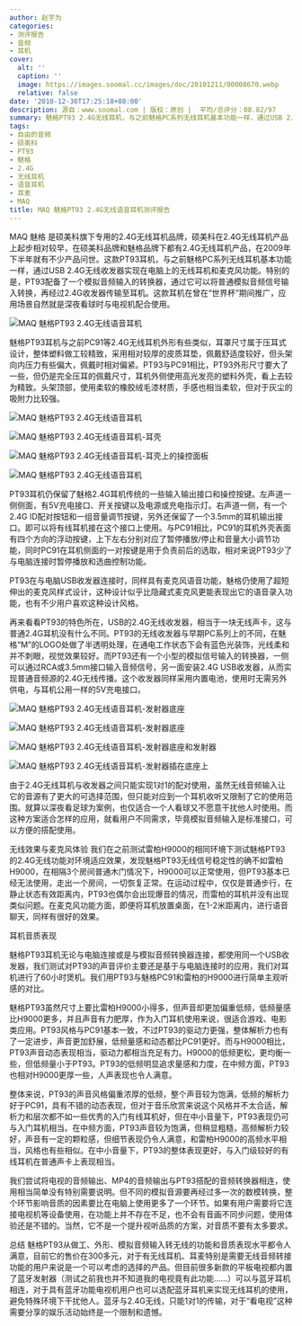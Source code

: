 ```yaml
---
author: 赵宇为
categories:
- 测评报告
- 音频
- 耳机
cover:
  alt: ''
  caption: ''
  image: https://images.soomal.cc/images/doc/20101211/00008670.webp
  relative: false
date: '2010-12-30T17:25:18+08:00'
description: 源自：www.soomal.com | 版权：原创 |  平均/总评分：08.82/97
summary: 魅格PT93 2.4G无线耳机，与之前魅格PC系列无线耳机基本功能一样，通过USB 2.4G无线收发器实现在电脑上的无线耳机和麦克风功能。特别的是，PT93配备了一个模拟音频输入的转换器，通过它可以将普通模拟音频信号输入转换，再经过2.4G收发器传输至耳机……
tags:
- 自由的音频
- 硕美科
- PT93
- 魅格
- 2.4G
- 无线耳机
- 语音耳机
- 耳麦
- MAQ
title: MAQ 魅格PT93 2.4G无线语音耳机测评报告
---
```


MAQ 魅格 是硕美科旗下专用的2.4G无线耳机品牌，硕美科在2.4G无线耳机产品上起步相对较早，在硕美科品牌和魅格品牌下都有2.4G无线耳机产品，在2009年下半年就有不少产品问世。这款PT93耳机，与之前魅格PC系列无线耳机基本功能一样，通过USB 2.4G无线收发器实现在电脑上的无线耳机和麦克风功能。特别的是，PT93配备了一个模拟音频输入的转换器，通过它可以将普通模拟音频信号输入转换，再经过2.4G收发器传输至耳机。这款耳机在曾在“世界杯”期间推广，应用场景自然就是深夜看球时与电视机配合使用。

![MAQ 魅格PT93 2.4G无线语音耳机](https://images.soomal.cc/images/doc/20101209/00008632.webp)




魅格PT93耳机与之前PC91等2.4G无线耳机外形有些类似，耳罩尺寸属于压耳式设计，整体塑料做工较精致，采用相对较厚的皮质耳垫，佩戴舒适度较好，但头架向内压力有些偏大，佩戴时相对偏紧。PT93与PC91相比，PT93外形尺寸要大了一些，但仍是完全压耳的佩戴尺寸，耳机外侧使用高光发亮的塑料外壳，看上去较为精致。头架顶部，使用柔软的橡胶绒毛漆材质，手感也相当柔软，但对于灰尘的吸附力比较强。

![MAQ 魅格PT93 2.4G无线语音耳机](https://images.soomal.cc/images/doc/20101211/00008670.webp)




![MAQ 魅格PT93 2.4G无线语音耳机-耳壳](https://images.soomal.cc/images/doc/20101211/00008671.webp)




![MAQ 魅格PT93 2.4G无线语音耳机-耳壳上的操控面板](https://images.soomal.cc/images/doc/20101211/00008672.webp)




![MAQ 魅格PT93 2.4G无线语音耳机](https://images.soomal.cc/images/doc/20101211/00008670.webp)




PT93耳机仍保留了魅格2.4G耳机传统的一些输入输出接口和操控按键。左声道一侧侧面，有5V充电接口、开关按键以及电源或充电指示灯。右声道一侧，有一个2.4G ID配对按钮和一组音量调节按键，另外还保留了一个3.5mm的耳机输出接口。即可以将有线耳机接在这个接口上使用。与PC91相比，PC91的耳机外壳表面有四个方向的浮动按键，上下左右分别对应了暂停播放/停止和音量大小调节功能，同时PC91在耳机侧面的一对按键是用于负责前后的选取，相对来说PT93少了与电脑连接时暂停播放和选曲控制功能。

PT93在与电脑USB收发器连接时，同样具有麦克风语音功能，魅格仍使用了超短伸出的麦克风样式设计，这种设计似乎比隐藏式麦克风更能表现出它的语音录入功能，也有不少用户喜欢这种设计风格。

再来看看PT93的特色所在，USB的2.4G无线收发器，相当于一块无线声卡，这与普通2.4G耳机没有什么不同。PT93的无线收发器与早期PC系列上的不同，在魅格“M”的LOGO处做了半透明处理，在通电工作状态下会有蓝色光装饰，光线柔和并不刺眼，视觉效果较好。而PT93还有一个小型的模拟信号输入的转换器，一侧可以通过RCA或3.5mm接口输入音频信号，另一面安装2.4G USB收发器，从而实现普通音频源的2.4G无线传播。这个收发器同样采用内置电池，使用时无需另外供电，与耳机公用一样的5V充电接口。

![MAQ 魅格PT93 2.4G无线语音耳机-发射器底座](https://images.soomal.cc/images/doc/20101211/00008681.webp)




![MAQ 魅格PT93 2.4G无线语音耳机-发射器底座](https://images.soomal.cc/images/doc/20101211/00008682.webp)




![MAQ 魅格PT93 2.4G无线语音耳机-发射器底座和发射器](https://images.soomal.cc/images/doc/20101211/00008683.webp)




![MAQ 魅格PT93 2.4G无线语音耳机-发射器插在底座上](https://images.soomal.cc/images/doc/20101211/00008684.webp)




由于2.4G无线耳机与收发器之间只能实现1对1的配对使用，虽然无线音频输入让它的音源有了更大的可选择范围，但只能对应到一个耳机收听又限制了它的使用范围。就算以深夜看足球为案例，也仅适合一个人看球又不愿意干扰他人时使用。而这种方案适合怎样的应用，就看用户不同需求，毕竟模拟音频输入是标准接口，可以方便的搭配使用。



无线效果与麦克风体验
我们在之前测试雷柏H9000的相同环境下测试魅格PT93的2.4G无线功能对环境适应效果，发现魅格PT93无线信号稳定性的确不如雷柏H9000，在相隔3个房间普通木门情况下，H9000可以正常使用，但PT93基本已经无法使用，走出一个房间，一切恢复正常。在运动过程中，仅仅是普通步行，在静止状态有效距离内，PT93也偶尔会出现爆音的情况，而雷柏的耳机并没有出现类似问题。在麦克风功能方面，即便将耳机放置桌面，在1-2米距离内，进行语音聊天，同样有很好的效果。

耳机音质表现

魅格PT93耳机无论与电脑连接或是与模拟音频转换器连接，都使用同一个USB收发器，我们测试对PT93的声音评价主要还是基于与电脑连接时的应用，我们对耳机进行了60小时煲机。我们用PT93与魅格PC91和雷柏的H9000进行简单主观听感的对比。

魅格PT93虽然尺寸上要比雷柏H9000小得多，但声音却更加偏重低频，低频量感比H9000更多，并且声音有力肥厚，作为入门耳机使用来说，很适合游戏、电影类应用。PT93风格与PC91基本一致，不过PT93的驱动力更强，整体解析力也有了一定进步，声音更加舒展，低频量感和动态都比PC91更好。而与H9000相比，PT93声音动态表现相当，驱动力都相当充足有力。H9000的低频更松，更均衡一些，但低频量小于PT93。PT93的低频明显追求量感和力度，在中频方面，PT93也相对H9000更厚一些，人声表现也令人满意。

整体来说，PT93的声音风格偏重浓厚的低频，整个声音较为饱满，低频的解析力好于PC91，具有不错的动态表现，但对于音乐欣赏来说这个风格并不太合适，解析力和层次都不如一些优秀的入门有线耳机好，但在中小音量下，PT93表现仍可与入门耳机相当。在中频方面，PT93声音较为饱满，但稍显粗糙，高频解析力较好，声音有一定的颗粒感，但细节表现仍令人满意，和雷柏H9000的高频水平相当，风格也有些相似。在中小音量下，PT93的整体表现更好，与入门级较好的有线耳机在普通声卡上表现相当。

我们尝试将电视的音频输出、MP4的音频输出与PT93搭配的音频转换器相连，使用相当简单没有特别需要说明。但不同的模拟音源要再经过多一次的数模转换，整个环节影响音质的因素要比在电脑上使用更多了一个环节。如果有用户需要将它连接电视机等设备使用，在功能上并不存在不足，也不会有音画不同步问题，使用体验还是不错的。当然，它不是一个提升视听品质的方案，对音质不要有太多要求。

总结
魅格PT93从做工、外形、模拟音频输入转无线的功能和音质表现水平都令人满意，目前它的售价在300多元，对于有无线耳机、耳麦特别是需要无线音频转接功能的用户来说是一个可以考虑的选择的产品。但目前很多新款的平板电视都内置了蓝牙发射器（测试之前我也并不知道我的电视竟有此功能……）可以与蓝牙耳机相连，对于具有蓝牙功能电视机用户也可以选配蓝牙耳机来实现无线耳机的使用，避免特殊环境下干扰他人。蓝牙与2.4G无线，只能1对1的传输，对于“看电视”这种需要分享的娱乐活动始终是一个限制和遗憾。